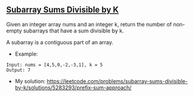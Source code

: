 ## [Subarray Sums Divisible by K](https://leetcode.com/problems/subarray-sums-divisible-by-k/description/)

Given an integer array nums and an integer k, return the number of non-empty subarrays that have a sum divisible by k.

A subarray is a contiguous part of an array.




- Example:
```
Input: nums = [4,5,0,-2,-3,1], k = 5
Output: 7
```

- My solution: https://leetcode.com/problems/subarray-sums-divisible-by-k/solutions/5283293/prefix-sum-approach/
